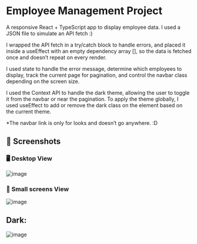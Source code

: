 # Employee Management Project

A responsive React + TypeScript app to display employee data.
I used a JSON file to simulate an API fetch :)

I wrapped the API fetch in a try/catch block to handle errors, and placed it inside a useEffect with an empty dependency array [], so the data is fetched once and doesn’t repeat on every render.

I used state to handle the error message, determine which employees to display, track the current page for pagination, and control the navbar class depending on the screen size.

I used the Context API to handle the dark theme, allowing the user to toggle it from the navbar or near the pagination.
To apply the theme globally, I used useEffect to add or remove the dark class on the <body> element based on the current theme.

*The navbar link is only for looks and doesn’t go anywhere. :D

## 📸 Screenshots

### 🖥 Desktop View
![image](https://github.com/user-attachments/assets/bfeb2bc4-ccf7-48d6-8299-fcab4e00483b)

### 📱 Small screens View
![image](https://github.com/user-attachments/assets/3f8fbba0-3dcf-475c-b249-dc6adb2ae88a)

## Dark:
![image](https://github.com/user-attachments/assets/105c598e-ba57-4291-9cb2-01b20e9c0096)
